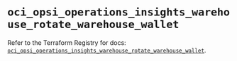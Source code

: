 # `oci_opsi_operations_insights_warehouse_rotate_warehouse_wallet`

Refer to the Terraform Registry for docs: [`oci_opsi_operations_insights_warehouse_rotate_warehouse_wallet`](https://registry.terraform.io/providers/oracle/oci/6.18.0/docs/resources/opsi_operations_insights_warehouse_rotate_warehouse_wallet).
